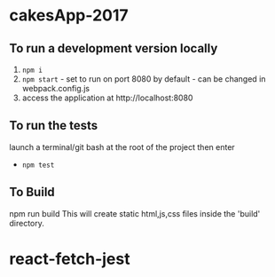 # cakesApp-2017


## To run a development version locally

1. `npm i` 
2. `npm start` - set to run on port 8080 by default - can be changed in webpack.config.js
3. access the application at http://localhost:8080


## To run the tests

launch a terminal/git bash at the root of the project then enter
* `npm test`


## To Build

npm run build
This will create static html,js,css files inside the 'build' directory.
# react-fetch-jest
